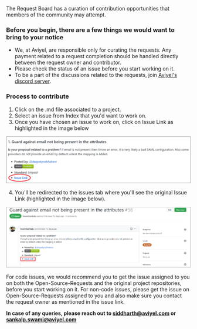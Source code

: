 The Request Board has a curation of contribution opportunities that members of the community may attempt.

### Before you begin, there are a few things we would want to bring to your notice

- We, at Aviyel, are responsible only for curating the requests. Any payment related to a request completion should be handled directly between the request owner and contributor.
- Please check the status of an issue before you start working on it.
- To be a part of the discussions related to the requests, join [Aviyel's discord server](https://discord.com/invite/7DCwyYGSst).


### Process to contribute

1. Click on the .md file associated to a project.
2. Select an issue from Index that you'd want to work on.
3. Once you have chosen an issue to work on, click on Issue Link as highlighted in the image below

![issue-link-hightlighted](guideline-images/issue-link-highlight.png)

4. You'll be redirected to the issues tab where you'll see the original Issue Link (highlighted in the image below). 

![github-issue](guideline-images/github-issue.png)


For code issues, we would recommend you to get the issue assigned to you on both the Open-Source-Requests and the original project repositories, before you start working on it. For non-code issues, please get the issue on Open-Source-Requests assigned to you and also make sure you contact the request owner as mentioned in the issue link.
 
 


**In case of any queries, please reach out to [siddharth@aviyel.com](mailto:siddharth@aviyel.com) or [sankalp.swami@aviyel.com](mailto:sankalp.swami@aviyel.com)**
